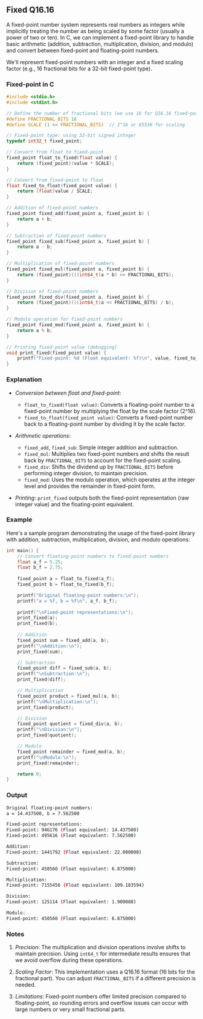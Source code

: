 
## Fixed Q16.16

A fixed-point number system represents real numbers as integers while implicitly treating
the number as being scaled by some factor (usually a power of two or ten). In C, we can
implement a fixed-point library to handle basic arithmetic (addition, subtraction, multiplication,
division, and modulo) and convert between fixed-point and floating-point numbers.

We'll represent fixed-point numbers with an integer and a fixed scaling factor
(e.g., 16 fractional bits for a 32-bit fixed-point type).


### Fixed-point in C


```c
#include <stdio.h>
#include <stdint.h>

// Define the number of fractional bits (we use 16 for Q16.16 fixed-point format)
#define FRACTIONAL_BITS 16
#define SCALE (1 << FRACTIONAL_BITS)  // 2^16 or 65536 for scaling

// Fixed-point type: using 32-bit signed integer
typedef int32_t fixed_point;

// Convert from float to fixed-point
fixed_point float_to_fixed(float value) {
    return (fixed_point)(value * SCALE);
}

// Convert from fixed-point to float
float fixed_to_float(fixed_point value) {
    return (float)value / SCALE;
}

// Addition of fixed-point numbers
fixed_point fixed_add(fixed_point a, fixed_point b) {
    return a + b;
}

// Subtraction of fixed-point numbers
fixed_point fixed_sub(fixed_point a, fixed_point b) {
    return a - b;
}

// Multiplication of fixed-point numbers
fixed_point fixed_mul(fixed_point a, fixed_point b) {
    return (fixed_point)(((int64_t)a * b) >> FRACTIONAL_BITS);
}

// Division of fixed-point numbers
fixed_point fixed_div(fixed_point a, fixed_point b) {
    return (fixed_point)(((int64_t)a << FRACTIONAL_BITS) / b);
}

// Modulo operation for fixed-point numbers
fixed_point fixed_mod(fixed_point a, fixed_point b) {
    return a % b;
}

// Printing fixed-point value (debugging)
void print_fixed(fixed_point value) {
    printf("Fixed-point: %d (Float equivalent: %f)\n", value, fixed_to_float(value));
}
```

### Explanation

- *Conversion between float and fixed-point*:
  - `float_to_fixed(float value)`: Converts a floating-point number to a fixed-point number by multiplying the float by the scale factor (2^16).
  - `fixed_to_float(fixed_point value)`: Converts a fixed-point number back to a floating-point number by dividing it by the scale factor.
  
- *Arithmetic operations*:
  - `fixed_add`, `fixed_sub`: Simple integer addition and subtraction.
  - `fixed_mul`: Multiplies two fixed-point numbers and shifts the result back by `FRACTIONAL_BITS` to account for the fixed-point scaling.
  - `fixed_div`: Shifts the dividend up by `FRACTIONAL_BITS` before performing integer division, to maintain precision.
  - `fixed_mod`: Uses the modulo operation, which operates at the integer level and provides the remainder in fixed-point form.

- *Printing*: `print_fixed` outputs both the fixed-point representation (raw integer value) and the floating-point equivalent.


### Example

Here's a sample program demonstrating the usage of the fixed-point library
with addition, subtraction, multiplication, division, and modulo operations:

```c
int main() {
    // Convert floating-point numbers to fixed-point numbers
    float a_f = 5.25;
    float b_f = 2.75;
    
    fixed_point a = float_to_fixed(a_f);
    fixed_point b = float_to_fixed(b_f);

    printf("Original floating-point numbers:\n");
    printf("a = %f, b = %f\n", a_f, b_f);
    
    printf("\nFixed-point representations:\n");
    print_fixed(a);
    print_fixed(b);
    
    // Addition
    fixed_point sum = fixed_add(a, b);
    printf("\nAddition:\n");
    print_fixed(sum);

    // Subtraction
    fixed_point diff = fixed_sub(a, b);
    printf("\nSubtraction:\n");
    print_fixed(diff);

    // Multiplication
    fixed_point product = fixed_mul(a, b);
    printf("\nMultiplication:\n");
    print_fixed(product);

    // Division
    fixed_point quotient = fixed_div(a, b);
    printf("\nDivision:\n");
    print_fixed(quotient);

    // Modulo
    fixed_point remainder = fixed_mod(a, b);
    printf("\nModulo:\n");
    print_fixed(remainder);

    return 0;
}
```

### Output

```bash
Original floating-point numbers:
a = 14.437500, b = 7.562500

Fixed-point representations:
Fixed-point: 946176 (Float equivalent: 14.437500)
Fixed-point: 495616 (Float equivalent: 7.562500)

Addition:
Fixed-point: 1441792 (Float equivalent: 22.000000)

Subtraction:
Fixed-point: 450560 (Float equivalent: 6.875000)

Multiplication:
Fixed-point: 7155456 (Float equivalent: 109.183594)

Division:
Fixed-point: 125114 (Float equivalent: 1.909088)

Modulo:
Fixed-point: 450560 (Float equivalent: 6.875000)
```

### Notes

1. *Precision*: The multiplication and division operations involve shifts
   to maintain precision. Using `int64_t` for intermediate results ensures
   that we avoid overflow during these operations.

2. *Scaling Factor*: This implementation uses a Q16.16 format (16 bits for
   the fractional part). You can adjust `FRACTIONAL_BITS` if a different
   precision is needed.

3. *Limitations*: Fixed-point numbers offer limited precision compared to
   floating-point, so rounding errors and overflow issues can occur with
   large numbers or very small fractional parts.
